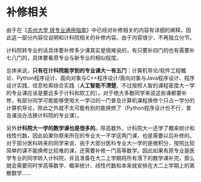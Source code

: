 # 补修相关

由于在《[苏州大学 转专业通用指南](https://gaoge011022.gitbook.io/suda-major-change-guide-universal/)》中已经对补修相关的内容有详细的阐释，因此这一部分内容仅说明和计科院相关的补修内容。由于内容很少，不再独立分节。

计科院转专业的话具体要补修多少课其实是很难说的，有只要补四门的也有需要补七八门的，具体要看原专业与新专业的相似程度。

总体来说，**只有在计科院能学到的专业课大一有五门**：计算机导论/软件工程概论、Python程序设计、面向对象与C++程序设计/面向对象与Java程序设计、程序设计实践、信息检索综合实践（**人工智能不清楚**，不过按照人智的课程密度大一学的专业课应该是要远多于计科和软工的）。对于绝大多数同学来说这些课都要补修，有部分同学可能能够使用大一学过的一门普及计算机课程换修个只占一学分的计算机导论，除此之外就不太可能有别的能换修了（Python程序设计也不行，普及课没办法换计科院的专业课）。

另外**计科院大一学的数学课也是很多的**。除高数外，计科院大一还学了概率统计和线性代数，因此如果你原来所在的专业大一不学这两门课，也是需要以后补修的。对于部分医科转来的同学来说，由于大部分医科专业大一学的是微积分，按照比较简单的课不能换修比较难的课，还需要补修一门高等数学。因此如果有原专业是医学专业的同学转入计科院，并且准备在大二上学期将所有落下的数学课补完，那么就会需要同时学高等数学、概率统计、线性代数和本来就安排在大二上学期上的离散数学……